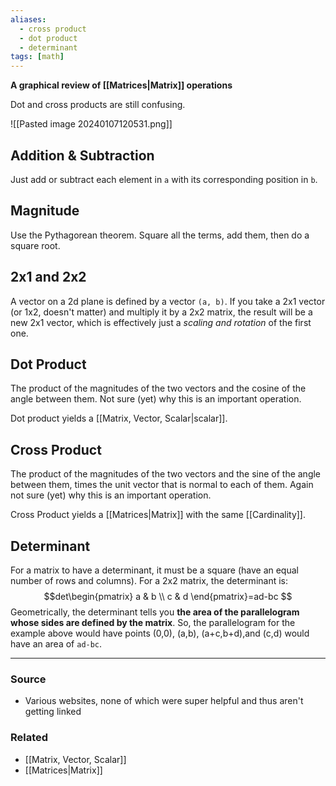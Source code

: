 ```yaml
---
aliases:
  - cross product
  - dot product
  - determinant
tags: [math]
---
```

**A graphical review of [[Matrices|Matrix]] operations**

Dot and cross products are still confusing. 

![[Pasted image 20240107120531.png]]
## Addition & Subtraction
Just add or subtract each element in `a` with its corresponding position in `b`.
## Magnitude
Use the Pythagorean theorem. Square all the terms, add them, then do a square root.


## 2x1 and 2x2
A vector on a 2d plane is defined by a vector `(a, b)`. If you take a 2x1 vector (or 1x2, doesn't matter) and multiply it by a 2x2 matrix, the result will be a new 2x1 vector, which is effectively just a *scaling and rotation* of the first one.

## Dot Product
The product of the magnitudes of the two vectors and the cosine of the angle between them. Not sure (yet) why this is an important operation.

Dot product yields a [[Matrix, Vector, Scalar|scalar]].

## Cross Product
The product of the magnitudes of the two vectors and the sine of the angle between them, times the unit vector that is normal to each of them. Again not sure (yet) why this is an important operation.

Cross Product yields a [[Matrices|Matrix]] with the same [[Cardinality]]. 

## Determinant
For a matrix to have a determinant, it must be a square (have an equal number of rows and columns). For a 2x2 matrix, the determinant is:
$$det\begin{pmatrix}
a & b \\ c & d
\end{pmatrix}=ad-bc
$$
Geometrically, the determinant tells you **the area of the parallelogram whose sides are defined by the matrix**. So, the parallelogram for the example above would have points (0,0), (a,b), (a+c,b+d),and (c,d) would have an area of `ad-bc`.

---
### Source
- Various websites, none of which were super helpful and thus aren't getting linked

### Related
- [[Matrix, Vector, Scalar]]
- [[Matrices|Matrix]]
 